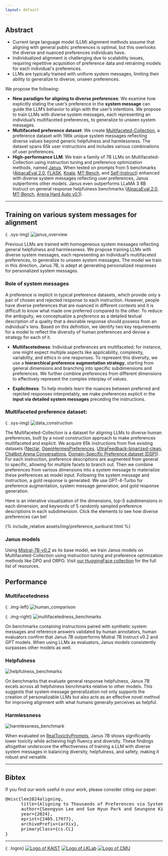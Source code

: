 ```yaml
---
layout: default
---
```


## Abstract

- Current large language model (LLM) alignment methods assume that aligning with general public preferences is optimal, but this overlooks the diverse and nuanced preferences individuals have.
- Individualized alignment is challenging due to scalability issues, requiring repetitive acquisition of preference data and retraining models for each individual's preferences.
- LLMs are typically trained with uniform system messages, limiting their ability to generalize to diverse, unseen preferences.

We propose the following:

- **New paradigm for aligning to diverse preferences**: We examine how explicitly stating the user’s preference in the **system message** can guide the LLM’s behavior to align with the user’s intentions. We propose to train LLMs with diverse system messages, each representing an individual’s multifaceted preferences, to generalize to unseen system messages.
- **Multifaceted preference dataset**: We create <span class="sys-name">[Multifaceted-Collection](https://huggingface.co/datasets/kaist-ai/Multifaceted-Collection-SFT)</span>, a preference dataset with 196k unique system messages reflecting diverse values beyond generic helpfulness and harmlessness. The dataset spans 65k user instructions and includes various combinations of user preferences.
- **High-performance LLM**: We train a family of 7B LLMs on <span class="sys-name">Multifaceted-Collection</span> using instruction tuning and preference optimization methods, named <span class="sys-name">[Janus](https://huggingface.co/datasets/kaist-ai/janus-7b)</span>. When tested on prompts from 5 benchmarks ([AlpacaEval 2.0](https://huggingface.co/datasets/tatsu-lab/alpaca_eval), [FLASK](https://github.com/kaistAI/FLASK/blob/main/evaluation_set/flask_evaluation.jsonl), [Koala](https://github.com/arnav-gudibande/koala-test-set), [MT-Bench](https://github.com/lm-sys/FastChat/tree/main/fastchat/llm_judge/data/mt_bench), and [Self-Instruct](https://github.com/yizhongw/self-instruct/blob/main/human_eval/user_oriented_instructions.jsonl)) enhanced with diverse system messages reflecting user preferences, <span class="sys-name">Janus</span> outperforms other models. <span class="sys-name">Janus</span> even outperforms LLaMA 3 8B Instruct on general response helpfulness benchmarks ([AlpacaEval 2.0](https://huggingface.co/datasets/tatsu-lab/alpaca_eval), [MT-Bench](https://github.com/lm-sys/FastChat/tree/main/fastchat/llm_judge/data/mt_bench), [Arena Hard Auto v0.1](https://lmsys.org/blog/2024-04-19-arena-hard/)).

------

## Training on various system messages for alignment
{: .sys-img}
![janus_overview](/assets/img/janus_overview.png)  

Previous LLMs are trained with homogeneous system messages reflecting general helpfulness and harmlessness. We propose training LLMs with diverse system messages, each representing an individual’s multifaceted preferences, to generalize to unseen system messages. The model we train in this direction, <span class="sys-name">Janus</span> 7B, is adept at generating personalized responses for personalized system messages.

### Role of system messages

A preference is implicit in typical preference datasets, which provide only a pair of chosen and rejected response to each instruction. However, people have diverse preferences that are nuanced in different contexts and it is difficult to know what made one preferred compared to the other. To reduce the ambiguity, we conceptualize a *preference* as a detailed textual description of a quality that a desirable response should possess from an individual's lens. Based on this definition, we identify two key requirements for a model to reflect the diversity of human preferences and devise a strategy for each of it.

- **Multifacetedness**: Individual preferences are multifaceted; for instance, one might expect multiple aspects like applicability, complexity, variability, and ethics in one responses. To represent this diversity, we use a **hierarchical preference augmentation strategy**, starting from general dimensions and branching into specific subdimensions and preferences. We further combine preferences from different dimensions to effectively represent the complex interplay of values.

- **Explicitness**: To help models learn the nuances between preferred and rejected responses interpretably, we make preferences explicit in the **input via detailed system messages** preceding the instructions.

### Multifaceted preference dataset: 
{: .sys-img}
![data_construction](/assets/img/data_construction.png)  

The <span class="sys-name">Multifaceted-Collection</span> is a dataset for aligning LLMs to diverse human preferences, built by a novel construction approach to make preferences multifaceted and explicit. We acquire 65k instructions from five existing datasets ([Nectar](https://huggingface.co/datasets/berkeley-nest/Nectar), [OpenHermesPreferences](https://huggingface.co/datasets/argilla/OpenHermesPreferences), [UltraFeedback-binarized-clean](https://huggingface.co/datasets/allenai/ultrafeedback_binarized_cleaned), [Chatbot Arena Conversations](https://huggingface.co/datasets/lmsys/chatbot_arena_conversations), [Domain-Specific Preference dataset (DSP)](https://github.com/Linear95/DSP/blob/main/data)). For each instruction, preference descriptions are augmented from general to specific, allowing for multiple facets to branch out. Then we combine preferences from various dimensions into a system message to materialize these preferences as model input. Following the system message and instruction, a gold response is generated. We use GPT-4-Turbo for preference augmentation, system message generation, and gold response generation.

Here is an interative visualization of the dimensions, top-5 subdimensions in each dimension, and keywords of 5 randomly sampled preference descriptions in each subdimension. Click the elements to see how diverse preferences can be!

{% include_relative assets/img/preference_sunburst.html %}

### <span class="sys-name">Janus</span> models

Using [Mistral-7B-v0.2](https://huggingface.co/mistral-community/Mistral-7B-v0.2) as its base model, we train <span class="sys-name">Janus</span> models on <span class="sys-name">Multifaceted-Collection</span> using instruction tuning and preference optimization methods like DPO and ORPO. Visit [our HuggingFace collection](https://huggingface.co/collections/kaist-ai/system-message-generalization-6657b608280c926a3d0ec09c) for the full list of resources.

## Performance

### Multifacetedness

{: .img-left}
![human_comparison](assets/img/human_comparison.png)

{: .img-right}
![multifacetedness_benchmarks](assets/img/multifacetedness_benchmarks.png)

On benchmarks containing instructions paired with synthetic system messages and reference answers validated by human annotators, human evaluators confirm that <span class="sys-name">Janus</span> 7B outperforms Mistral 7B Instruct v0.2 and GPT models. When using LLMs as evaluators, <span class="sys-name">Janus</span> models consistently surpasses other models as well.

### Helpfulness

![helpfulness_benchmarks](/assets/img/helpfulness_benchmarks.png)

On benchmarks that evaluate general response helpfulness, <span class="sys-name">Janus</span> 7B excels across all helpfulness benchmarks relative to other models. This suggests that system message generalization not only supports the creation of personalizable LLMs but also acts as an effective novel method for improving alignment with what humans generally perceives as helpful.

### Harmlessness
![harmlessness_benchmark](assets/img/harmlessness_benchmark.png)

When evaluated on [RealToxicityPrompts](https://github.com/allenai/real-toxicity-prompts), <span class="sys-name">Janus</span> 7B shows significantly lower toxicity while achieving high fluency and diversity. These findings altogether underscore the effectiveness of training a LLM with diverse system messages in balancing diversity, helpfulness, and safety, making it robust and versatile.


------

## Bibtex
If you find our work useful in your work, please consider citing our paper:

<pre>
@misc{lee2024aligning,
      title={Aligning to Thousands of Preferences via System Message Generalization}, 
      author={Seongyun Lee and Sue Hyun Park and Seungone Kim and Minjoon Seo},
      year={2024},
      eprint={2405.17977},
      archivePrefix={arXiv},
      primaryClass={cs.CL}
}
</pre>

------

{: .logos}
[![Logo of KAIST](/assets/img/kaist_logo.png)](https://kaist.ac.kr)
[![Logo of LKLab](/assets/img/lklab_logo.jpg)](https://lklab.kaist.ac.kr/)
[![Logo of CMU](/assets/img/cmu-wordmark-stacked-r.png)](https://www.cmu.edu/)

<!-- {: .center .acknowledgement}
This research was supported by the **KAIST-NAVER Hypercreative AI Center**. -->
